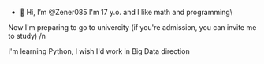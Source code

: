 - 👋 Hi, I’m @Zener085
I'm 17 y.o. and I like math and programming\

Now I'm preparing to go to univercity (if you're admission, you can invite me to study) /n

I'm learning Python, I wish I'd work in Big Data direction
